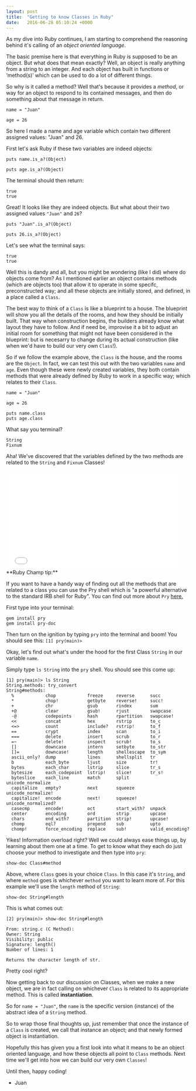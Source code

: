 ```yaml
---
layout: post
title:  "Getting to know Classes in Ruby"
date:   2016-06-28 05:10:24 +0000
---
```



As my dive into Ruby continues, I am starting to comprehend the reasoning behind it's calling of an *object oriented language*.

The basic premise here is that everything in Ruby is supposed to be an object. But what does that mean exactly?
Well, an object is really anything from a string to an integer. And each object has built in functions or ‘method(s)’ which can be used to do a lot of different things.

So why is it called a method? Well that's because it provides a *method*, or way for an object to respond to its contained messages, and then do something about that message in return.

```
name = "Juan"

age = 26
```

So here I made a name and age variable which contain two different assigned values: "Juan" and 26.

First let's ask Ruby if these two variables are indeed objects:

```
puts name.is_a?(Object)

puts age.is_a?(Object)
```

The terminal should then return:

```
true
true
```

Great! It looks like they are indeed objects. But what about their two assigned values `"Juan"` and `26`?

```
puts "Juan".is_a?(Object)

puts 26.is_a?(Object)
```

Let's see what the terminal says:

```
true
true
```

Well this is dandy and all, but you might be wondering (like I did) where do objects come from? As I mentioned earlier an object contains methods (which are objects too) that allow it to operate in some specifc, preconstructed way; and all these objects are initially stored, and defined, in a place called a `Class`.

The best way to think of a `Class` is like a blueprint to a house. The blueprint will show you all the details of the rooms, and how they should be initially built. That way when construction begins, the builders already know what layout they have to follow. And if need be, improvise it a bit to adjust an initial room for something that might not have been considered in the blueprint: but is necesarry to change during its actual construction (like when we'd have to build our very own `Class`!).

So if we follow the example above, the `Class` is the house, and the rooms are the `Object`. In fact, we can test this out with the two variables `name` and `age`. Even though these were newly created variables, they both contain methods that were already defined by Ruby to work in a specific way; which relates to their `Class`.

```
name = "Juan"

age = 26

puts name.class
puts age.class
```

What say you terminal?

```
String
Fixnum
```

Aha! We've discovered that the variables defined by the two methods are related to the `String` and `Fixnum` Classes!

<iframe src="//giphy.com/embed/HulXtVXpYe81O?html5=true&hideSocial=true" width="480" height="269" frameborder="0" class="giphy-embed" allowfullscreen=""></iframe>
**Ruby Champ tip:**


If you want to have a handy way of finding out all the methods that are related to a class you can use the Pry shell which is "a powerful alternative to the standard IRB shell for Ruby". You can find out more about `Pry` [here.](http://pryrepl.org/)

First type into your terminal:

```
gem install pry
gem install pry-doc
```
 
Then turn on the ignition by typing `pry` into the terminal and boom! You should see this: `[1] pry(main)>`
  
Okay, let's find out what's under the hood for the first Class `String` in our variable `name`.

Simply type `ls String` into the `pry` shell. You should see this come up:

```
[1] pry(main)> ls String                                                        
String.methods: try_convert                                                     
String#methods:  
  %            chop            freeze     reverse      succ                     
  *            chop!           getbyte    reverse!     succ!                    
  +            chr             gsub       rindex       sum                      
  +@           clear           gsub!      rjust        swapcase                 
  -@           codepoints      hash       rpartition   swapcase!                
  <<           concat          hex        rstrip       to_c                     
  <=>          count           include?   rstrip!      to_f                     
  ==           crypt           index      scan         to_i                     
  ===          delete          insert     scrub        to_r                     
  =~           delete!         inspect    scrub!       to_s                     
  []           downcase        intern     setbyte      to_str                   
  []=          downcase!       length     shellescape  to_sym                   
  ascii_only?  dump            lines      shellsplit   tr                       
  b            each_byte       ljust      size         tr!                      
  bytes        each_char       lstrip     slice        tr_s                     
  bytesize     each_codepoint  lstrip!    slice!       tr_s!                    
  byteslice    each_line       match      split        unicode_normalize        
  capitalize   empty?          next       squeeze      unicode_normalize!       
  capitalize!  encode          next!      squeeze!     unicode_normalized?      
  casecmp      encode!         oct        start_with?  unpack                   
  center       encoding        ord        strip        upcase                   
  chars        end_with?       partition  strip!       upcase!                  
  chomp        eql?            prepend    sub          upto                     
  chomp!       force_encoding  replace    sub!         valid_encoding?  
```

Yikes! Information overload right? Well we could always ease things up, by learning about them one at a time. To get to know what they each do just choose your method to investigate and then type into `pry`:

`show-doc Class#method`

Above, where `Class` goes is your choice `Class`. In this case it's `String`, and where `method` goes is whichever `method` you want to learn more of. For this example we'll use the `length` method of `String`:

`show-doc String#length`

This is what comes out:

```
[2] pry(main)> show-doc String#length

From: string.c (C Method):
Owner: String
Visibility: public
Signature: length()
Number of lines: 1

Returns the character length of str.
```

Pretty cool right?

Now getting back to our discussion on Classes, when we make a new object, we are in fact calling on whichever `Class` is related to its appropriate method. This is called **instantiation**.

So for `name = "Juan"`, the `name` is the specific version (instance) of the abstract idea of a `String` method.

So to wrap those final thoughts up, just remember that once the instance of a `Class` is created, we call that instance an object; and that newly formed object is instantiation.

Hopefully this has given you a first look into what it means to be an object oriented language, and how these objects all point to `Class` methods. Next time we'll get into how we can build our very own `Classes`!

Until then, happy coding!

* Juan
